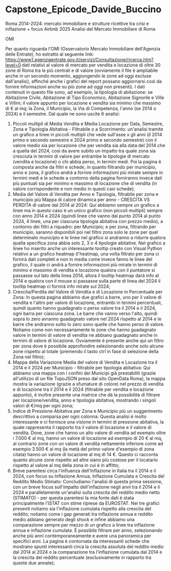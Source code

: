 # Capstone_Epicode_Davide_Buccino
Roma 2014-2024: mercato immobiliare e strutture ricettive tra crisi e inflazione + focus Airbnb 2025
Analisi del Mercato Immobiliare di Roma

OMI

Per quanto riguarda l'OMI (Osservatorio Mercato Immobiliare dell'Agenzia delle Entrate), ho estratto al seguente link: https://www1.agenziaentrate.gov.it/servizi/Consultazione/ricerca.htm?level=0 dati relativi al valore di mercato per vendita e locazione di oltre 30 zone di Roma tra le più centrali e di valore (ovviamente il file è ampliabile anche in un secondo momento, aggiungendo le zone ad oggi escluse dall'analisi), affinché anche i grafici del report possano aggiornarsi così da fornire informazioni anche su più zone ad oggi non presenti). I dati contenuti in questo file sono, ad esempio, la tipologia di abitazione: se Abitazione Civile, Abitazione di Tipo Economico, Abitazione Signorile e Ville e Villini; il valore appunto per locazione e vendita sia minimo che massimo di € al mq; la Zona, il Municipio, la Via di Competenza, l'anno (se 2014 o 2024) e il semestre. Dal quale ne sono uscite 6 analisi:
1.	Piccoli multipli di Media Vendita e Media Locazione per Data, Semestre, Zona e Tipologia Abitativa - Filtrabile o a Scorrimento:
un'analisi tramite un grafico a linee in piccoli multipli che vede sull'asse x gli anni (il 2014 primo e secondo semestre e 2024 primo e secondo semestre) con il valore medio sia per locazione che per vendita sia alla data del 2014 che a quella del 2024, così da avere subito un impatto tra quale zona sia cresciuta in termini di valore per entrambe le tipologie di mercato (vendita e locazione) o chi abbia perso, in termini medi. Poi la pagina è composta anche da filtri e schede, in quanto filtrando per municipio, anno e zona, il grafico andrà a fornire informazioni più mirate sempre in termini medi e le schede a contorno della pagina forniranno invece dati più puntuali sia per minimo e massimo di locazione che di vendita (in valore corrispondente e non medio in questi casi schede);
2.	Media del Valore di Vendita per Anno e Tipologia, filtrabile per zona e municipio più Mappa di calore dinamica per anno - CRESCITA VS PERDITA di valore dal 2014 al 2024:
Qui abbiamo sempre un grafico a linee ma in questo caso è un unico grafico (non piccoli multipli) sempre con anno 2014 e 2024 (quindi linee che vanno dal punto 2014 al punto 2024, 4 linee, una per ciascuna tipologia abitativa con prezzo medio), a contorno dei filtri a riquadro: per Municipio; e per zona, filtrando per municipio, saranno disponibili poi nel filtro zona solo le zone per quel determinato municipio e le linee nel grafico si andranno a ridurre qualora quella specifica zona abbia solo 2, 3 o 4 tipologie abitative. Nel grafico a linee ho inserito anche un interessante tooltip creato con Visual Python relativo a un grafico heatmap (l'heatmap, una volta filtrato per zona ci fornirà dati completi e non in media come invece fanno le linee del grafico, il quale ci andrà a fornire informazioni più mirate in termini di minimo e massimo di vendita e locazione qualora con il puntatore si passasse sul lato della linea 2014, allora il tooltip heatmap darà info al 2014 e qualora con il mouse si passasse sulla parte di linea del 2024 il tooltip heatmap ci fornirà info mirate sul 2024;
3.	Crescita/Perdita del Valore di Vendita e di Locazione in Percentuale per Zona:
In questa pagina abbiamo due grafici a barre, uno per il valore di vendita e l'altro per valore di locazione, entrambi in termini percentuali, quindi quanto hanno guadagnato o perso valore tra il 2014 e il 2024, ogni barra per ciascuna zona. Le barre che vanno verso l'alto, quindi sopra lo zero avranno guadagnato valore nel 2024 rispetto al 2014 e le barre che andranno sotto lo zero sono quelle che hanno perso di valore. Notiamo come non necessariamente le zone che hanno guadagnato valore in termini di valore di vendita ne abbiano guadagnato anche in termini di valore di locazione. Ovviamente è presente anche qui un filtro per zona dove è possibile approfondire selezionando anche solo alcune zone rispetto al totale (premendo il tasto ctrl in fase di selezione della Zona nel filtro);
4.	Mappa della Variazione Media del valore di Vendita e Locazione tra il 2014 e il 2024 per Municipio - filtrabile per tipologia abitativa:
Qui abbiamo una mappa con i confini dei Municipi già prestabiliti (grazie all'utilizzo di un file TopoJSON preso dal sito OpenData Roma), la mappa mostra la variazione (grazie a sfumature di colore) nel prezzo di vendita e di locazione tra il 2014 e il 2024 (filtrabile per vendita e locazione appunto), è inoltre presente una matrice che dà la possibilità di filtrare per locazione/vendita, anno e tipologia abitativa, mostrando i singoli valori di €/mq per ogni zona;
5.	Indice di Pressione Abitativa per Zona e Municipio più un suggerimento descrittivo a comparsa per ogni colonna:
Questa analisi è molto interessante e ci fornisce una visione in termini di pressione abitativa, la quale rappresenta il rapporto tra il valore di locazione e il valore di vendita. Dove, zone che hanno un alto valore di vendita ad esempio oltre i 7.000 € al mq, hanno un valore di locazione ad esempio di 20 € al mq, al contrario zone con un valore di vendita nettamente inferiore come ad esempio 3.500 € al mq (la metà del primo valore d'esempio di zona citata) hanno un valore di locazione al mq di 14 €. Questo ci racconta quanto alcune zone rispetto ad altre siano più costose per il locatario rispetto al valore al mq della zona in cui è in affitto;
6.	Breve parentesi circa l'influenza dell'Inflazione in Italia tra il 2014 e il 2024, con focus su Inflazione Annua, Inflazione Cumulata e Crescita del Reddito Medio Stimato:
Concludiamo l'analisi di questa prima sessione, con un breve focus sull'impatto dell'inflazione negli anni tra il 2014 e il 2024 e parallelamente un'analisi sulla crescita del reddito medio netto (STIMATO) - per questa parentesi la mia fonte dati è stata principalmente l'ISTAT con stime riprese da EUROSTAT. Nei tre grafici presenti notiamo sia l'inflazione cumulata rispetto alla crescita del reddito; notiamo come i gap generati tra inflazione annua e reddito medio abbiano generato degli shock e infine abbiamo una comparazione sempre per mezzo di un grafico a linee tra inflazione annua e inflazione cumulata. È possibile filtrare per anno, selezionando anche più anni contemporaneamente e avere una panoramica per specifici anni. La pagina è contornata da interessanti schede che mostrano spunti interessanti circa la crescita assoluta del reddito medio dal 2014 al 2024 o la comparazione tra l'inflazione cumulata dal 2014 e la crescita del reddito percentuale (esclusivamente in rapporto tra queste due annate);
